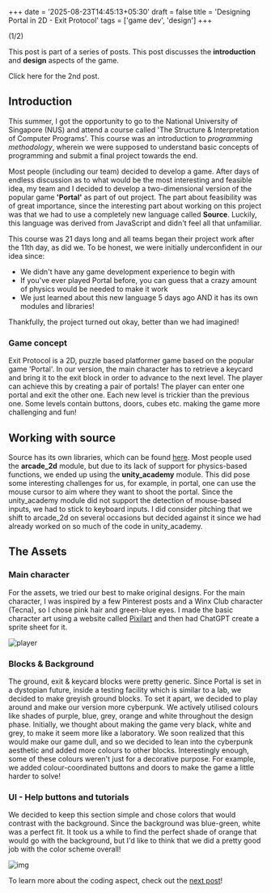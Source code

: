 +++
date = '2025-08-23T14:45:13+05:30'
draft = false
title = 'Designing Portal in 2D - Exit Protocol'
tags = ['game dev', 'design']
+++

(1/2)

This post is part of a series of posts. This post discusses the **introduction** and **design** aspects of the game.

Click here for the 2nd post.

## Introduction

This summer, I got the opportunity to go to the National University of Singapore (NUS) and attend a course called 'The Structure & Interpretation of Computer Programs'. This course was an introduction to _programming methodology_, wherein we were supposed to understand basic concepts of programming and submit a final project towards the end.

Most people (including our team) decided to develop a game. After days of endless discussion as to what would be the most interesting and feasible idea, my team and I decided to develop a two-dimensional version of the popular game **'Portal'** as part of out project. The part about feasibility was of great importance, since the interesting part about working on this project was that we had to use a completely new language called **Source**. Luckily, this language was derived from JavaScript and didn't feel all that unfamiliar.

This course was 21 days long and all teams began their project work after the 11th day, as did we. To be honest, we were initially underconfident in our idea since:

- We didn't have any game development experience to begin with
- If you've ever played Portal before, you can guess that a crazy amount of physics would be needed to make it work
- We just learned about this new language 5 days ago AND it has its own modules and libraries!

Thankfully, the project turned out okay, better than we had imagined!

### Game concept

Exit Protocol is a 2D, puzzle based platformer game based on the popular game 'Portal'. In our version, the main character has to retrieve a keycard and bring it to the exit block in order to advance to the next level. The player can achieve this by creating a pair of portals! The player can enter one portal and exit the other one. Each new level is trickier than the previous one. Some levels contain buttons, doors, cubes etc. making the game more challenging and fun!

## Working with source

Source has its own libraries, which can be found [here](https://source-academy.github.io/modules/documentation/). Most people used the **arcade_2d** module, but due to its lack of support for physics-based functions, we ended up using the **unity_academy** module. This did pose some interesting challenges for us, for example, in portal, one can use the mouse cursor to aim where they want to shoot the portal. Since the unity_academy module did not support the detection of mouse-based inputs, we had to stick to keyboard inputs. I did consider pitching that we shift to arcade_2d on several occasions but decided against it since we had already worked on so much of the code in unity_academy.

## The Assets

### Main character

For the assets, we tried our best to make original designs. For the main character, I was inspired by a few Pinterest posts and a Winx Club character (Tecna), so I chose pink hair and green-blue eyes. I made the basic character art using a website called [Pixilart](https://www.pixilart.com/) and then had ChatGPT create a sprite sheet for it.

![player](/blog/docs/EP-player.png)

### Blocks & Background

The ground, exit & keycard blocks were pretty generic. Since Portal is set in a dystopian future, inside a testing facility which is similar to a lab, we decided to make greyish ground blocks. To set it apart, we decided to play around and make our version more cyberpunk. We actively utilised colours like shades of purple, blue, grey, orange and white throughout the design phase. Initially, we thought about making the game very black, white and grey, to make it seem more like a laboratory. We soon realized that this would make our game dull, and so we decided to lean into the cyberpunk aesthetic and added more colours to other blocks. Interestingly enough, some of these colours weren't just for a decorative purpose. For example, we added colour-coordinated buttons and doors to make the game a little harder to solve!

### UI - Help buttons and tutorials

We decided to keep this section simple and chose colors that would contrast with the background. Since the background was blue-green, white was a perfect fit. It took us a while to find the perfect shade of orange that would go with the background, but I'd like to think that we did a pretty good job with the color scheme overall!

![img](/blog/docs//posts/nus-sicp/img.jpg)

To learn more about the coding aspect, check out the [next post](https://coffeecookey.github.io/blog/docs/posts/nus-sicp/nus-sicp2/)!
